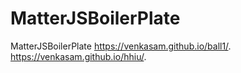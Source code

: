 # MatterJSBoilerPlate
MatterJSBoilerPlate
https://venkasam.github.io/ball1/.
https://venkasam.github.io/hhiu/.
